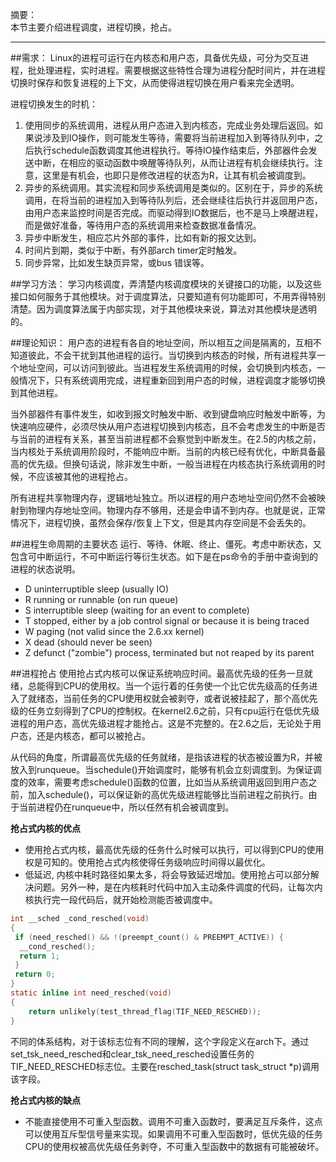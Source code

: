 摘要：  
本节主要介绍进程调度，进程切换，抢占。

---

##需求：
Linux的进程可运行在内核态和用户态，具备优先级，可分为交互进程，批处理进程，实时进程。需要根据这些特性合理为进程分配时间片，并在进程切换时保存和恢复进程的上下文，从而使得进程切换在用户看来完全透明。

进程切换发生的时机：  
1. 使用同步的系统调用，进程从用户态进入到内核态，完成业务处理后返回。如果说涉及到IO操作，则可能发生等待，需要将当前进程加入到等待队列中，之后执行schedule函数调度其他进程执行。等待IO操作结束后，外部器件会发送中断，在相应的驱动函数中唤醒等待队列，从而让进程有机会继续执行。注意，这里是有机会，也即只是修改进程的状态为R，让其有机会被调度到。
2. 异步的系统调用。其实流程和同步系统调用是类似的。区别在于，异步的系统调用，在将当前的进程加入到等待队列后，还会继续往后执行并返回用户态，由用户态来监控时间是否完成。而驱动得到IO数据后，也不是马上唤醒进程，而是做好准备，等待用户态的系统调用来检查数据准备情况。
3. 异步中断发生，相应芯片外部的事件，比如有新的报文达到。
4. 时间片到期，类似于中断，有外部arch timer定时触发。
5. 同步异常，比如发生缺页异常，或bus 错误等。


##学习方法：
学习内核调度，弄清楚内核调度模块的关键接口的功能，以及这些接口如何服务于其他模块。对于调度算法，只要知道有何功能即可，不用弄得特别清楚。因为调度算法属于内部实现，对于其他模块来说，算法对其他模块是透明的。


##理论知识：
用户态的进程有各自的地址空间，所以相互之间是隔离的，互相不知道彼此，不会干扰到其他进程的运行。当切换到内核态的时候，所有进程共享一个地址空间，可以访问到彼此。当进程发生系统调用的时候，会切换到内核态，一般情况下，只有系统调用完成，进程重新回到用户态的时候，进程调度才能够切换到其他进程。

当外部器件有事件发生，如收到报文时触发中断、收到键盘响应时触发中断等，为快速响应硬件，必须尽快从用户态进程切换到内核态，且不会考虑发生的中断是否与当前的进程有关系，甚至当前进程都不会察觉到中断发生。在2.5的内核之前，当内核处于系统调用阶段时，不能响应中断。当前的内核已经有优化，中断具备最高的优先级。但换句话说，除非发生中断，一般当进程在内核态执行系统调用的时候，不应该被其他的进程抢占。

所有进程共享物理内存，逻辑地址独立。所以进程的用户态地址空间仍然不会被映射到物理内存地址空间。物理内存不够用，还是会申请不到内存。也就是说，正常情况下，进程切换，虽然会保存/恢复上下文，但是其内存空间是不会丢失的。


##进程生命周期的主要状态
运行、等待、休眠、终止、僵死。考虑中断状态，又包含可中断运行，不可中断运行等衍生状态。如下是在ps命令的手册中查询到的进程的状态说明。
* D    uninterruptible sleep (usually IO)
* R    running or runnable (on run queue)
* S    interruptible sleep (waiting for an event to complete)
* T    stopped, either by a job control signal or because it is being traced
* W    paging (not valid since the 2.6.xx kernel)
* X    dead (should never be seen)
* Z    defunct ("zombie") process, terminated but not reaped by its parent


##进程抢占
使用抢占式内核可以保证系统响应时间。最高优先级的任务一旦就绪，总能得到CPU的使用权。当一个运行着的任务使一个比它优先级高的任务进入了就绪态，当前任务的CPU使用权就会被剥夺，或者说被挂起了，那个高优先级的任务立刻得到了CPU的控制权。在kernel2.6之前，只有cpu运行在低优先级进程的用户态，高优先级进程才能抢占。这是不完整的。在2.6之后，无论处于用户态，还是内核态，都可以被抢占。

从代码的角度，所谓最高优先级的任务就绪，是指该进程的状态被设置为R，并被放入到runqueue。当schedule()开始调度时，能够有机会立刻调度到。为保证调度的效率，需要考虑schedule()函数的位置，比如当从系统调用返回到用户态之前，加入schedule()，可以保证新的高优先级进程能够比当前进程之前执行。由于当前进程仍在runqueue中，所以任然有机会被调度到。

**抢占式内核的优点**  
* 使用抢占式内核，最高优先级的任务什么时候可以执行，可以得到CPU的使用权是可知的。使用抢占式内核使得任务级响应时间得以最优化。
* 低延迟, 内核中耗时路径如果太多，将会导致延迟增加。使用抢占可以部分解决问题。另外一种，是在内核耗时代码中加入主动条件调度的代码，让每次内核执行完一段代码后，就开始检测能否被调度中。
```c
int __sched _cond_resched(void)
{
 if (need_resched() && !(preempt_count() & PREEMPT_ACTIVE)) {
  __cond_resched();
  return 1;
 }
 return 0;
}
static inline int need_resched(void) 
{  
    return unlikely(test_thread_flag(TIF_NEED_RESCHED)); 
}
```
不同的体系结构，对于该标志位有不同的理解，这个字段定义在arch下。通过set_tsk_need_resched和clear_tsk_need_resched设置任务的TIF_NEED_RESCHED标志位。主要在resched_task(struct task_struct *p)调用该字段。

**抢占式内核的缺点**    
* 不能直接使用不可重入型函数。调用不可重入函数时，要满足互斥条件，这点可以使用互斥型信号量来实现。如果调用不可重入型函数时，低优先级的任务CPU的使用权被高优先级任务剥夺，不可重入型函数中的数据有可能被破坏。


